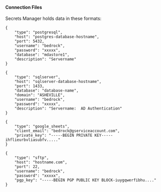 #### Connection Files
Secrets Manager holds data in these formats:


    {
        "type": "postgresql",
        "host": "postgres-database-hostname",
        "port": 5432,
        "username": "bedrock",
        "password": "xxxxx",
        "database": "mdastore1",
        "description": "Servername"
    }
    
    {
        "type": "sqlserver",
        "host": "sqlserver-database-hostname",
        "port": 1433,
        "database": "database-name",
        "domain": "ASHEVILLE",
        "username": "bedrock",
        "password": "xxxxx",
        "description": "Servername:  AD Authentication"
    }
    
    {
        "type": "google_sheets",
        "client_email": "bedrock@gserviceaccount.com",
        "private_key": "-----BEGIN PRIVATE KEY-----ihflieurbvliasubfv....."
    }
    
    {
        "type": "sftp",
        "host": "hostname.com",
        "port": 22,
        "username": "bedrock",
        "password": "xxxxx",
        "pgp_key": "-----BEGIN PGP PUBLIC KEY BLOCK-iuygqwerfibhu...."
    }
